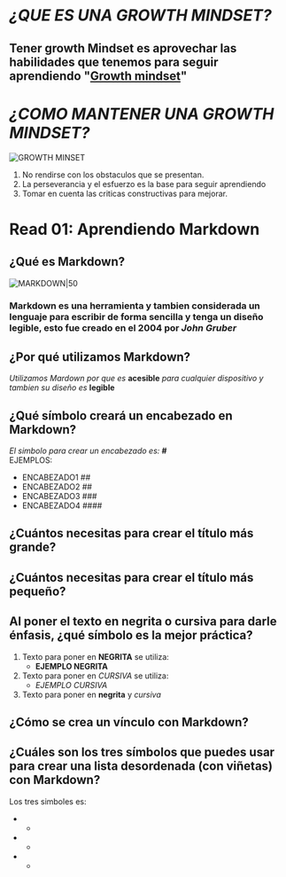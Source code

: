 # _¿QUE ES UNA GROWTH MINDSET?_
## Tener growth Mindset es aprovechar las habilidades que tenemos para seguir aprendiendo "[Growth mindset](https://www.atlassian.com/blog/inside-atlassian/growth-mindset)"
# _¿COMO MANTENER UNA GROWTH MINDSET?_
![GROWTH MINSET](https://i.ytimg.com/vi/6V5ppz5XK24/maxresdefault.jpg)
1. No rendirse con los obstaculos que se presentan.
2. La perseverancia y el esfuerzo es la base para seguir aprendiendo
3. Tomar en cuenta las criticas constructivas para mejorar.

# Read 01: Aprendiendo Markdown
## **¿Qué es Markdown?**
![MARKDOWN|50](https://encrypted-tbn0.gstatic.com/images?q=tbn:ANd9GcQnn-M9uYQX_I7z4cMpfBoGYVQfCO56sy2E2ZguPCEgDA&s)
### Markdown es una herramienta y tambien considerada un lenguaje para escribir de forma sencilla y tenga un diseño legible, esto fue creado en el 2004 por ***John Gruber***
## **¿Por qué utilizamos Markdown?**
_Utilizamos Mardown por que es_ **acesible** _para cualquier dispositivo y tambien su diseño es_ **legible** 
## **¿Qué símbolo creará un encabezado en Markdown?**
_El simbolo para crear un encabezado es:_ **#**  
EJEMPLOS:  
* ENCABEZADO1 ##
* ENCABEZADO2 ##
* ENCABEZADO3 ###
* ENCABEZADO4 ####
## **¿Cuántos necesitas para crear el título más grande?**

## **¿Cuántos necesitas para crear el título más pequeño?**

## **Al poner el texto en negrita o cursiva para darle énfasis, ¿qué símbolo es la mejor práctica?**
1. Texto para poner en **NEGRITA** se utiliza:
   + **EJEMPLO NEGRITA**
2. Texto para poner en _CURSIVA_ se utiliza:
   + _EJEMPLO CURSIVA_
3. Texto para poner en **negrita** y _cursiva_
   
## **¿Cómo se crea un vínculo con Markdown?**

## **¿Cuáles son los tres símbolos que puedes usar para crear una lista desordenada (con viñetas) con Markdown?**
Los tres simboles es:
* -
* *
* +
